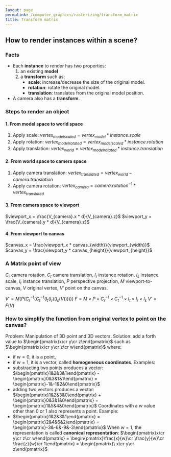 ```yaml
---
layout: page
permalink: /computer_graphics/rasterizing/transform_matrix
title: Transform matrix
---
```

## How to render instances within a scene?
### Facts
- Each **instance** to render has two properties:
    1. an existing **model**
    2. a **transform** such as:
        - **scale**: increase/decrease the size of the original model.
        - **rotation**: rotate the original model.
        - **translation**: translates from the original model position.
- A camera also has a **transform**.

### Steps to render an object
#### 1. From model space to world space
1. Apply scale:
$vertex_{modelscaled} = vertex_{model} * instance.scale$
2. Apply rotation:
$vertex_{modelrotated} = vertex_{modelscaled} * instance.rotation$
3. Apply translation:
$vertex_{world} = vertex_{modelrotated} * instance.translation$
#### 2. From world space to camera space
1. Apply camera translation:
$vertex_{translated} = vertex_{world} - camera.translation$
2. Apply camera rotation:
$vertex_{camera} = camera.rotation^{-1} * vertex_{translated}$
#### 3. From camera space to viewport
$viewport_x = \frac{V_{camera}.x * d}{V_{camera}.z}$
$viewport_y = \frac{V_{camera}.y * d}{V_{camera}.z}$
#### 4. From viewport to canvas
$canvas_x = \frac{viewport_x * canvas_{width}}{viewport_{width}}$
$canvas_y = \frac{viewport_y * canvas_{height}}{viewport_{height}}$

### A Matrix point of view
$C_r$ camera rotation, $C_t$ camera translation, $I_r$ instance rotation, $I_s$ instance scale, $I_t$ instance translation, $P$ perspective projection, $M$ viewport-to-canvas, $V$ original vertex, $V'$ point on the canvas.

$V' = M(P(C_r^{-1}(C_t^{-1}(I_t(I_r)(I_s(V))))))$
$F =M \times P \times C_r^{-1} \times C_t^{-1} \times I_t \times I_r \times I_s$
$V' = F(V)$

### How to simplify the function from original vertex to point on the canvas?
Problem: Manipulation of 3D point and 3D vectors. Solution: add a forth value to $\begin{pmatrix}x\cr y\cr z\end{pmatrix}$ such as $\begin{pmatrix}x\cr y\cr z\cr w\end{pmatrix}$ where:
- if $w = 0$, it is a point,
- if $w = 1$, it is a vector,
called **homogeneous coordinates**. Examples:
- substracting two points produces a vector: $\begin{pmatrix}1&2&3&1\end{pmatrix} - \begin{pmatrix}0&3&1&1\end{pmatrix} = \begin{pmatrix}-1&-1&2&0\end{pmatrix}$
- adding two vectors produces a vector: $\begin{pmatrix}1&2&3&0\end{pmatrix} + \begin{pmatrix}0&3&1&0\end{pmatrix} = \begin{pmatrix}1&5&4&0\end{pmatrix}$
Coordinates with a $w$ value other than 0 or 1 also represents a point. Example:
- $\begin{pmatrix}1&2&3&1\end{pmatrix} = \begin{pmatrix}2&4&6&2\end{pmatrix} = \begin{pmatrix}-3&-6&-9&-3\end{pmatrix}$
When $w=1$, the representation is called **canonical representation**:
$\begin{pmatrix}x\cr y\cr z\cr w\end{pmatrix} = \begin{pmatrix}\frac{x}{w}\cr \frac{y}{w}\cr \frac{z}{w}\cr 1\end{pmatrix} = \begin{pmatrix}\ x\cr y\cr z\end{pmatrix}$
